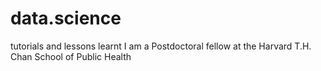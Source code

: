 # data.science
tutorials and lessons learnt
I am a Postdoctoral fellow at the Harvard T.H. Chan School of Public Health

